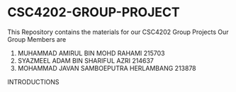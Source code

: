 # CSC4202-GROUP-PROJECT
This Repository contains the materials for our CSC4202 Group Projects 
Our Group Members are 
1. MUHAMMAD AMIRUL BIN MOHD RAHAMI  215703
2. SYAZMEEL ADAM BIN SHARIFUL AZRI  214637
3. MOHAMMAD JAVAN SAMBOEPUTRA HERLAMBANG  213878

INTRODUCTIONS 
